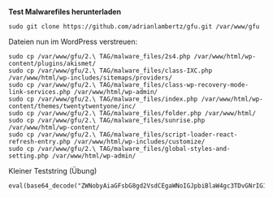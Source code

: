 **Test Malwarefiles herunterladen**

    sudo git clone https://github.com/adrianlambertz/gfu.git /var/www/gfu

Dateien nun im WordPress verstreuen:

    sudo cp /var/www/gfu/2.\ TAG/malware_files/2s4.php /var/www/html/wp-content/plugins/akismet/
    sudo cp /var/www/gfu/2.\ TAG/malware_files/class-IXC.php /var/www/html/wp-includes/sitemaps/providers/
    sudo cp /var/www/gfu/2.\ TAG/malware_files/class-wp-recovery-mode-link-services.php /var/www/html/wp-admin/
    sudo cp /var/www/gfu/2.\ TAG/malware_files/index.php /var/www/html/wp-content/themes/twentytwentyone/inc/
    sudo cp /var/www/gfu/2.\ TAG/malware_files/folder.php /var/www/html/
    sudo cp /var/www/gfu/2.\ TAG/malware_files/sunrise.php /var/www/html/wp-content/
    sudo cp /var/www/gfu/2.\ TAG/malware_files/script-loader-react-refresh-entry.php /var/www/html/wp-includes/customize/
    sudo cp /var/www/gfu/2.\ TAG/malware_files/global-styles-and-setting.php /var/www/html/wp-admin/



Kleiner Teststring (Übung)

    eval(base64_decode("ZWNobyAiaGFsbG8gd2VsdCEgaWNoIGJpbiBlaW4gc3TDvGNrIG1hbHdhcmUhIjs="));
